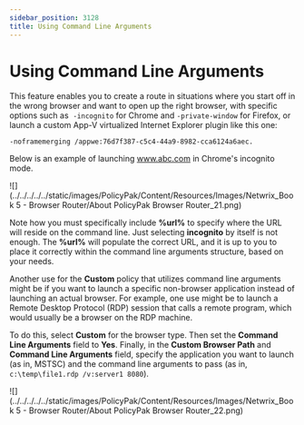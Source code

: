 ```yaml
---
sidebar_position: 3128
title: Using Command Line Arguments
---
```


# Using Command Line Arguments

This feature enables you to create a route in situations where you start off in the wrong browser and want to open up the right browser, with specific options such as  `-incognito` for Chrome and `-private-window` for Firefox, or launch a custom App-V virtualized Internet Explorer plugin like this one:

```
-noframemerging /appwe:76d7f387-c5c4-44a9-8982-cca6124a6aec. 
```
Below is an example of launching www.abc.com in Chrome's incognito mode.

![](../../../../../static/images/PolicyPak/Content/Resources/Images/Netwrix_Book 5 - Browser Router/About PolicyPak Browser Router_21.png)

Note how you must specifically include **%url%** to specify where the URL will reside on the command line. Just selecting **incognito** by itself is not enough. The **%url%** will populate the correct URL, and it is up to you to place it correctly within the command line arguments structure, based on your needs.

Another use for the **Custom** policy that utilizes command line arguments might be if you want to launch a specific non-browser application instead of launching an actual browser. For example, one use might be to launch a Remote Desktop Protocol (RDP) session that calls a remote program, which would usually be a browser on the RDP machine.

To do this, select **Custom** for the browser type. Then set the **Command Line Arguments** field to **Yes**. Finally, in the **Custom Browser Path** and **Command Line Arguments** field, specify the application you want to launch (as in, MSTSC) and the command line arguments to pass (as in, `c:\temp\file1.rdp /v:server1 8080`).

![](../../../../../static/images/PolicyPak/Content/Resources/Images/Netwrix_Book 5 - Browser Router/About PolicyPak Browser Router_22.png)